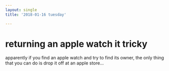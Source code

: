 ```yaml
---
layout: single
title: '2018-01-16 tuesday'

---
```


# returning an apple watch it tricky
apparently if you find an apple watch and try to find its owner, the only thing that you can do is drop it off at an apple store...


